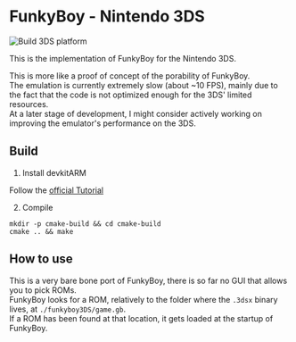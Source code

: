 # FunkyBoy - Nintendo 3DS

![Build 3DS platform](https://github.com/kremi151/FunkyBoy/workflows/Build%203DS%20platform/badge.svg)

This is the implementation of FunkyBoy for the Nintendo 3DS.

This is more like a proof of concept of the porability of FunkyBoy. \
The emulation is currently extremely slow (about ~10 FPS), mainly due to the fact that the code is not optimized enough for the 3DS' limited resources. \
At a later stage of development, I might consider actively working on improving the emulator's performance on the 3DS.

## Build 

1. Install devkitARM

Follow the [official Tutorial](https://devkitpro.org/wiki/Getting_Started)

2. Compile

```
mkdir -p cmake-build && cd cmake-build
cmake .. && make
```

## How to use

This is a very bare bone port of FunkyBoy, there is so far no GUI that allows you to pick ROMs. \
FunkyBoy looks for a ROM, relatively to the folder where the `.3dsx` binary lives, at `./funkyboy3DS/game.gb`. \
If a ROM has been found at that location, it gets loaded at the startup of FunkyBoy.
